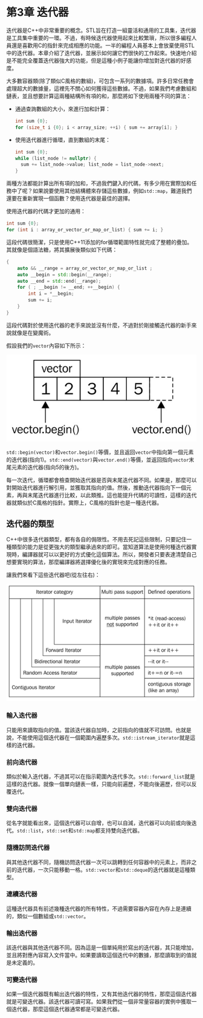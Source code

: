 # 第3章 迭代器

迭代器是C++中非常重要的概念。STL旨在打造一組靈活和通用的工具集，迭代器是工具集中重要的一環。不過，有時候迭代器使用起來比較繁瑣，所以很多編程人員還是喜歡用C的指針來完成相應的功能。一半的編程人員基本上會放棄使用STL中的迭代器。本章介紹了迭代器，並展示如何讓它們很快的工作起來。快速地介紹是不能完全覆蓋迭代器強大的功能，但是這種小例子能讓你增加對迭代器的好感度。

大多數容器類(除了類似C風格的數組)，可包含一系列的數據項。許多日常任務會處理超大的數據量，這裡先不關心如何獲得這些數據。不過，如果我們考慮數組和鏈表，並且想要計算這兩種結構所有項的和，那麼將如下使用兩種不同的算法：

- 通過查詢數組的大小，來進行加和計算：

  ```c++
  int sum {0};
  for (size_t i {0}; i < array_size; ++i) { sum += array[i]; }
  ```

- 使用迭代器進行循環，直到數組的末尾：

  ```c++
  int sum {0};
  while (list_node != nullptr) {
  	sum += list_node->value; list_node = list_node->next;
  }
  ```

兩種方法都能計算出所有項的加和，不過我們鍵入的代碼，有多少用在實際加和任務中了呢？如果說要使用其他結構體來存儲這些數據，例如`std::map`，難道我們還要在重新實現一個函數？使用迭代器是最佳的選擇。

使用迭代器的代碼才更加的通用：

```c++
int sum {0};
for (int i : array_or_vector_or_map_or_list) { sum += i; }
```

這段代碼很簡潔，只是使用C++11添加的for循環範圍特性就完成了整體的疊加。其就像是個語法糖，將其擴展後類似如下代碼：

```c++
{
    auto && __range = array_or_vector_or_map_or_list ;
    auto __begin = std::begin(__range);
    auto __end = std::end(__range);
    for ( ; __begin != __end; ++__begin) {
        int i = *__begin;
        sum += i;
    }
}
```

這段代碼對於使用迭代器的老手來說並沒有什麼，不過對於剛接觸迭代器的新手來說就像是在變魔術。

假設我們的`vector`內容如下所示：

![](../../images/chapter3/3-0-1.png)

`std::begin(vector)`和`vector.begin()`等價，並且返回`vector`中指向第一個元素的迭代器(指向1)。`std::end(vector)`與`vector.end()`等價，並返回指向`vector`末尾元素的迭代器(指向5的後方)。

每一次迭代，循環都會檢查開始迭代器是否與末尾迭代器不同。如果是，那麼可以對開始迭代器進行解引用，並獲取其指向的值。然後，推動迭代器指向下一個元素，再與末尾迭代器進行比較，以此類推。這也能提升代碼的可讀性，這樣的迭代器就類似於C風格的指針。實際上，C風格的指針也是一種迭代器。

## 迭代器的類型

C++中很多迭代器類型，都有各自的侷限性。不用去死記這些限制，只要記住一種類型的能力是從更強大的類型繼承過來的即可。當知道算法是使用何種迭代器實現時，編譯器就可以以更好的方式優化這個算法。所以，開發者只要表達清楚自己想要實現的算法，那麼編譯器將選擇優化後的實現來完成對應的任務。

讓我們來看下這些迭代器吧(從左往右)：

![](../../images/chapter3/3-0-2.png)

### 輸入迭代器

只能用來讀取指向的值。當該迭代器自加時，之前指向的值就不可訪問。也就是說，不能使用這個迭代器在一個範圍內遍歷多次。`std::istream_iterator`就是這樣的迭代器。

### 前向迭代器

類似於輸入迭代器，不過其可以在指示範圍內迭代多次。`std::forward_list`就是這樣的迭代器。就像一個單向鏈表一樣，只能向前遍歷，不能向後遍歷，但可以反覆迭代。

### 雙向迭代器

從名字就能看出來，這個迭代器可以自增，也可以自減，迭代器可以向前或向後迭代。`std::list`，`std::set`和`std::map`都支持雙向迭代器。

### 隨機訪問迭代器

與其他迭代器不同，隨機訪問迭代器一次可以跳轉到任何容器中的元素上，而非之前的迭代器，一次只能移動一格。`std::vector`和`std::deque`的迭代器就是這種類型。

### 連續迭代器

這種迭代器具有前述幾種迭代器的所有特性，不過需要容器內容在內存上是連續的，類似一個數組或`std::vector`。

### 輸出迭代器

該迭代器與其他迭代器不同。因為這是一個單純用於寫出的迭代器，其只能增加，並且將對應內容寫入文件當中。如果要讀取這個迭代中的數據，那麼讀取到的值就是未定義的。

### 可變迭代器

如果一個迭代器既有輸出迭代器的特性，又有其他迭代器的特性，那麼這個迭代器就是可變迭代器。該迭代器可讀可寫。如果我們從一個非常量容器的實例中獲取一個迭代器，那麼這個迭代器通常都是可變迭代器。





